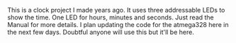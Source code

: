 This is a clock project I made years ago. It uses three
addressable LEDs to show the time. One LED for hours, 
minutes and seconds. Just read the Manual for more details.
I plan updating the code for the atmega328 here in the next
few days. Doubtful anyone will use this but it'll be here.
